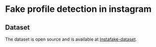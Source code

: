 # Fake profile detection in instagram
## Dataset
The dataset is open source and is available at [Instafake-dataset](https://github.com/fcakyon/instafake-dataset.git).
